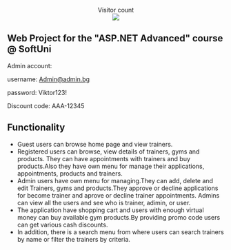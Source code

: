 <p align="center"> 
  Visitor count<br>
  <img src="https://profile-counter.glitch.me/MyGymWeb/count.svg" />
</p>

## Web Project for the "ASP.NET Advanced" course @ SoftUni 

Admin account:

username: Admin@admin.bg

password: Viktor123!

Discount code: AAA-12345

## Functionality

* Guest users can browse home page and view trainers.
* Registered users can browse, view details of trainers, gyms and products. They can have appointments with trainers and buy products.Also they have own menu for manage their applications, appointments, products and trainers.
* Admin users have own menu for managing.They can add, delete and edit Trainers, gyms and products.They approve or decline applications for become trainer and aprove or decline trainer appointments. Admins can view all the users and see who is trainer, adimin, or user.
* The application have shopping cart and users with enough virtual money can buy available gym products.By providing promo code users can get various cash discounts.
* In addition, there is a search menu from where users can search trainers by name or filter the trainers by criteria.








